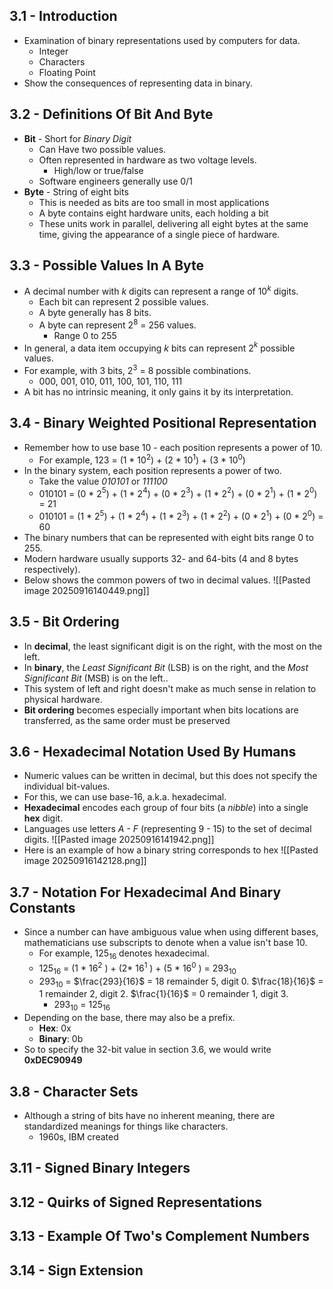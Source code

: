## 3.1 - Introduction
- Examination of binary representations used by computers for data.
	- Integer
	- Characters
	- Floating Point
- Show the consequences of representing data in binary.
## 3.2 - Definitions Of Bit And Byte
- **Bit** - Short for *Binary Digit*
	- Can Have two possible values.
	- Often represented in hardware as two voltage levels.
		- High/low or true/false
	- Software engineers generally use 0/1
- **Byte** - String of eight bits
	- This is needed as bits are too small in most applications
	- A byte contains eight hardware units, each holding a bit
	- These units work in parallel, delivering all eight bytes at the same time, giving the appearance of a single piece of hardware.
## 3.3 - Possible Values In A Byte
- A decimal number with *k* digits can represent a range of 10$^k$ digits.
	- Each bit can represent 2 possible values.
	- A byte generally has 8 bits.
	- A byte can represent 2$^8$ = 256 values.
		- Range 0 to 255
- In general, a data item occupying *k* bits can represent 2$^k$ possible values.
- For example, with 3 bits, 2$^3$ = 8 possible combinations.
	- 000, 001, 010, 011, 100, 101, 110, 111
- A bit has no intrinsic meaning, it only gains it by its interpretation.
## 3.4 - Binary Weighted Positional Representation
- Remember how to use base 10 - each position represents a power of 10.
	- For example, 123 = (1 * 10$^2$) + (2 * 10$^1)$ + (3 * 10$^0$)
- In the binary system, each position represents a power of two.
	- Take the value *010101* or *111100*
	- 010101 = (0 * 2$^5$) + (1 * 2$^4$) + (0 * 2$^3$) + (1 * 2$^2$) + (0 * 2$^1$) + (1 * 2$^0$) = 21
	- 010101 = (1 * 2$^5$) + (1 * 2$^4$) + (1 * 2$^3$) + (1 * 2$^2$) + (0 * 2$^1$) + (0 * 2$^0$) = 60
- The binary numbers that can be represented with eight bits range 0 to 255.
- Modern hardware usually supports 32- and 64-bits (4 and 8 bytes respectively).
- Below shows the common powers of two in decimal values.
![[Pasted image 20250916140449.png]]
## 3.5 - Bit Ordering
- In **decimal**, the least significant digit is on the right, with the most on the left.
- In **binary**, the *Least Significant Bit* (LSB) is on the right, and the *Most Significant Bit* (MSB) is on the left..
- This system of left and right doesn't make as much sense in relation to physical hardware.
- **Bit ordering** becomes especially important when bits locations are transferred, as the same order must be preserved
## 3.6 - Hexadecimal Notation Used By Humans
- Numeric values can be written in decimal, but this does not specify the individual bit-values.
- For this, we can use base-16, a.k.a. hexadecimal.
- **Hexadecimal** encodes each group of four bits (a *nibble*) into a single **hex** digit.
- Languages use letters *A - F* (representing 9 - 15) to the set of decimal digits.
![[Pasted image 20250916141942.png]]
- Here is an example of how a binary string corresponds to hex
![[Pasted image 20250916142128.png]]
## 3.7 - Notation For Hexadecimal And Binary Constants
- Since a number can have ambiguous value when using different bases, mathematicians use subscripts to denote when a value isn't base 10.
	- For example, 125$_1$$_6$ denotes hexadecimal.
	- 125$_1$$_6$ = (1 * 16$^2$ ) + (2* 16$^1$ ) + (5 * 16$^0$ ) = 293$_1$$_0$
	- 293$_1$$_0$ = $\frac{293}{16}$ = 18 remainder 5, digit 0.
			$\frac{18}{16}$ = 1 remainder 2, digit 2.
			$\frac{1}{16}$ = 0 remainder 1, digit 3.
		- 293$_1$$_0$ = 125$_1$$_6$
- Depending on the base, there may also be a prefix.
	- **Hex**: 0x
	- **Binary**: 0b
- So to specify the 32-bit value in section 3.6, we would write **0xDEC90949**
## 3.8 - Character Sets
- Although a string of bits have no inherent meaning, there are standardized meanings for things like characters.
	- 1960s, IBM created 









## 3.11 - Signed Binary Integers










## 3.12 - Quirks of Signed Representations










## 3.13 - Example Of Two's Complement Numbers










## 3.14 - Sign Extension









